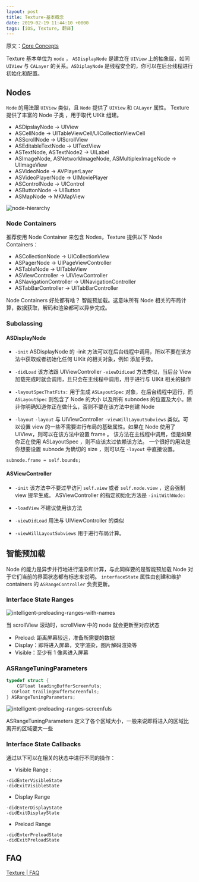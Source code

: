 ```yaml
---
layout: post
title: Texture-基本概念
date: 2019-02-19 11:44:10 +0800
tags: [iOS, Texture, 翻译]
---
```


原文：[Core Concepts](https://texturegroup.org/docs/intelligent-preloading.html)

Texture 基本单位为  `node` ， `ASDisplayNode` 是建立在  `UIView` 上的抽象层，如同 `UIView` 与 `CALayer` 的关系。`ASDiplayNode` 是线程安全的，你可以在后台线程进行初始化和配置。

## Nodes
`Node` 的用法跟 `UIView` 类似，且 `Node` 提供了 `UIView` 和 `CALayer` 属性。
Texture 提供了丰富的 Node 子类 ，用于取代 UIKit 组建。
- ASDipslayNode -> UIView
- ASCellNode -> UITableViewCell/UICollectionViewCell
- ASScrollNode -> UIScrollView
- ASEditableTextNode -> UITextView
- ASTextNode, ASTextNode2 -> UILabel
- ASImageNode, ASNetworkImageNode, ASMultiplexImageNode -> UIImageView
- ASVideoNode -> AVPlayerLayer
- ASVideoPlayerNode -> UIMoviePlayer
- ASControlNode -> UIControl
- ASButtonNode -> UIButton
- ASMapNode -> MKMapView

![node-hierarchy](https://raw.githubusercontent.com/dirtmelon/blog-images/main/node-hierarchy.png)

### Node Containers
推荐使用 Node Container 来包含 Nodes，Texture 提供以下 Node Containers：
- ASCollectionNode -> UICollectionView
- ASPagerNode -> UIPageViewController
- ASTableNode -> UITableView
- ASViewController -> UIViewController
- ASNavigationController -> UINavigationController
- ASTabBarController -> UITabBarController

Node Containers 好处都有啥？
智能预加载。这意味所有 Node 相关的布局计算，数据获取，解码和渲染都可以异步完成。

### Subclassing
#### ASDisplayNode
-  `-init`
ASDisplayNode 的 -init 方法可以在后台线程中调用，所以不要在该方法中获取或者初始化任何 UIKit 的相关对象，例如 添加手势。

- `-didLoad`
该方法跟 UIViewController `-viewDidLoad` 方法类似，当后台 View 加载完成时就会调用，且只会在主线程中调用，用于进行与 UIKit 相关的操作

- `-layoutSpecThatFits:`
用于生成 `ASLayoutSpec` 对象，在后台线程中运行，而 `ASLayoutSpec` 则包含了 Node 的大小 以及所有 subnodes 的位置及大小。除非你明确知道你正在做什么，否则不要在该方法中创建 Node

- `-layout`
`-layout` 与 UIViewController `-viewWillLayoutSubviews` 类似。可以设置 view 的一些不需要进行布局的基础属性。如果在 Node 使用了 UIView，则可以在该方法中设置 frame 。
该方法在主线程中调用，但是如果你正在使用 ASLayoutSpec ，则不应该太过依赖该方法。
一个很好的用法是你想要设置 subnode 为确切的 size ，则可以在 `-layout` 中直接设置。
```objc
subnode.frame = self.bounds;
```

#### ASViewController
- `-init`
该方法中不要过早访问 `self.view` 或者 `self.node.view` ，这会强制 view 提早生成。
ASViewController  的指定初始化方法是 `-initWithNode:`

- `-loadView`
不建议使用该方法

- `-viewDidLoad`
用法与 UIViewController 的类似

- `-viewWillLayoutSubviews`
用于进行布局计算。

## 智能预加载
Node 的能力是异步并行地进行渲染和计算，与此同样要的是智能预加载
Node 对于它们当前的界面状态都有标志来说明。
`interfaceState` 属性由创建和维护 containers 的 `ASRangeController` 负责更新。

### Interface State Ranges


![intelligent-preloading-ranges-with-names](https://raw.githubusercontent.com/dirtmelon/blog-images/main/intelligent-preloading-ranges-with-names.png)

当 scrollView 滚动时，scrollView 中的 node 就会更新至对应状态
- Preload: 距离屏幕较远，准备所需要的数据
- Display：即将进入屏幕，文字渲染，图片解码渲染等
- Visible：至少有 1 像素进入屏幕

### ASRangeTuningParameters

```c
typedef struct {
	CGFloat leadingBufferScreenfuls;
  CGFloat trailingBufferScreenfuls;
} ASRangeTuningParameters;
```

![intelligent-preloading-ranges-screenfuls](https://raw.githubusercontent.com/dirtmelon/blog-images/main/intelligent-preloading-ranges-screenfuls.png)

ASRangeTuningParameters 定义了各个区域大小，一般来说即将进入的区域比离开的区域要大一些

### Interface State Callbacks

通过以下可以在相关的状态中进行不同的操作：

- Visible Range :
```objc
-didEnterVisibleState
-didExitVisibleState
```

- Display Range
```objc
-didEnterDisplayState
-didExitDisplayState
```

- Preload Range
```objc
-didEnterPreloadState
-didExitPreloadState
```

## FAQ
[Texture | FAQ](http://texturegroup.org/docs/faq.html)